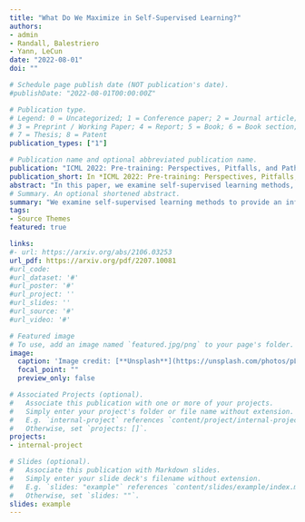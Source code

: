 ```yaml
---
title: "What Do We Maximize in Self-Supervised Learning?"
authors:
- admin
- Randall, Balestriero
- Yann, LeCun
date: "2022-08-01"
doi: ""

# Schedule page publish date (NOT publication's date).
#publishDate: "2022-08-01T00:00:00Z"

# Publication type.
# Legend: 0 = Uncategorized; 1 = Conference paper; 2 = Journal article;
# 3 = Preprint / Working Paper; 4 = Report; 5 = Book; 6 = Book section;
# 7 = Thesis; 8 = Patent
publication_types: ["1"]

# Publication name and optional abbreviated publication name.
publication: "ICML 2022: Pre-training: Perspectives, Pitfalls, and Paths Forward workshop"
publication_short: In *ICML 2022: Pre-training: Perspectives, Pitfalls, and Paths Forward workshop*
abstract: "In this paper, we examine self-supervised learning methods, particularly VICReg, to provide an information-theoretical understanding of their construction. As a first step, we demonstrate how information-theoretic quantities can be obtained for a deterministic network, offering a possible alternative to prior work that relies on stochastic models. This enables us to demonstrate how VICReg can be (re)discovered from first principles and its assumptions about data distribution. Furthermore, we empirically demonstrate the validity of our assumptions, confirming our novel understanding of VICReg. Finally, we believe that the derivation and insights we obtain can be generalized to many other SSL methods, opening new avenues for theoretical and practical understanding of SSL and transfer learning."
# Summary. An optional shortened abstract.
summary: "We examine self-supervised learning methods to provide an information-theoretical understanding of their construction. As a first step, we demonstrate how information-theoretic quantities can be obtained for a deterministic network. This enables us to demonstrate how SSL methods can be (re)discovered from first principles and thier assumptions about the data distribution. Furthermore, we empirically demonstrate the validity of our assumptions, confirming our novel understanding."
tags:
- Source Themes
featured: true

links:
#- url: https://arxiv.org/abs/2106.03253
url_pdf: https://arxiv.org/pdf/2207.10081
#url_code: 
#url_dataset: '#'
#url_poster: '#'
#url_project: ''
#url_slides: ''
#url_source: '#'
#url_video: '#'

# Featured image
# To use, add an image named `featured.jpg/png` to your page's folder. 
image:
  caption: 'Image credit: [**Unsplash**](https://unsplash.com/photos/pLCdAaMFLTE)'
  focal_point: ""
  preview_only: false

# Associated Projects (optional).
#   Associate this publication with one or more of your projects.
#   Simply enter your project's folder or file name without extension.
#   E.g. `internal-project` references `content/project/internal-project/index.md`.
#   Otherwise, set `projects: []`.
projects:
- internal-project

# Slides (optional).
#   Associate this publication with Markdown slides.
#   Simply enter your slide deck's filename without extension.
#   E.g. `slides: "example"` references `content/slides/example/index.md`.
#   Otherwise, set `slides: ""`.
slides: example
---
```

